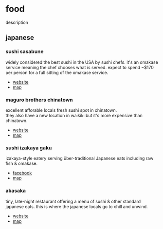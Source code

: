 # food

description

## japanese

### sushi sasabune

widely considered the best sushi in the USA by sushi chefs. 
it's an omakase service meaning the chef chooses what is served. 
expect to spend ~$170 per person for a full sitting of the omakase service. 

- [website](https://sasabuneh.com/)
- [map](https://maps.app.goo.gl/U4KrYtME9uZbiK5L8)

### maguro brothers chinatown

excellent afforable locals fresh sushi spot in chinatown.  
they also have a new location in waikiki but it's more expensive than chinatown.

- [website](https://magurobrothershawaii.com/)
- [map](https://maps.app.goo.gl/eukXRE5c8wsVkrBD7)

### sushi izakaya gaku

izakaya-style eatery serving über-traditional Japanese eats including raw fish & omakase.

- [facebook](https://www.facebook.com/pages/Sushi-Izakaya-Gaku/120501924631924)
- [map](https://maps.app.goo.gl/zzWdEPo59RovwiS79)

### akasaka

tiny, late-night restaurant offering a menu of sushi & other standard japanese eats.
this is where the japanese locals go to chill and unwind.

- [website](https://www.akasakahawaii.com/)
- [map](https://maps.app.goo.gl/mho2rV2URWiGited6)

